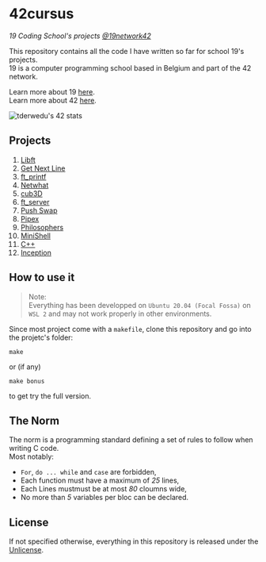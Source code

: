 # 42cursus
*19 Coding School's projects [@19network42](https://github.com/19network42)*

This repository contains all the code I have written so far for school 19's projects.  
19 is a computer programming school based in Belgium and part of the 42 network.

Learn more about 19 [here](https://s19.be).  
Learn more about 42 [here](https://www.42.fr/42-network/).

![tderwedu's 42 stats](https://badge42.herokuapp.com/api/stats/tderwedu?privacyEmail=true)

## Projects

1. [Libft](https://github.com/tderwedu/42cursus/tree/main/01_Libft)
2. [Get Next Line](https://github.com/tderwedu/42cursus/tree/main/02_getNextLine)
3. [ft_printf](https://github.com/tderwedu/42cursus/tree/main/03_Printf)
4. [Netwhat](https://github.com/tderwedu/42cursus/tree/main/04_netwhat)
5. [cub3D](https://github.com/tderwedu/42cursus/tree/main/05_cub3D)
6. [ft_server](https://github.com/tderwedu/42cursus/tree/main/06_ft_server)
7. [Push Swap](https://github.com/tderwedu/42cursus/tree/main/07_Push_Swap)
8. [Pipex](https://github.com/tderwedu/42cursus/tree/main/08_Pipex)
9. [Philosophers](https://github.com/tderwedu/42cursus/tree/main/09_Philosophers)
10. [MiniShell](https://github.com/tderwedu/42cursus/tree/main/10_MiniShell)
11. [C++](https://github.com/tderwedu/42cursus/tree/main/11_CPP)
12. [Inception](https://github.com/tderwedu/42cursus/tree/main/12_Inception)

## How to use it
> Note:  
> Everything has been developped on `Ubuntu 20.04 (Focal Fossa)` on `WSL 2` and may not work properly in other environments.

Since most project come with a `makefile`, clone this repository and go into the projetc's folder:
```
make
```
or (if any)
```
make bonus
```
to get try the full version.

## The Norm

The norm is a programming standard defining a set of rules to follow when writing C code.  
Most notably:
 - ```For```, ```do ... while``` and ```case``` are forbidden,
 - Each function must have a maximum of _25_ lines,
 - Each Lines mustmust be at most _80_ cloumns wide,
 - No more than _5_ variables per bloc can be declared.

## License

If not specified otherwise, everything in this repository is released under the [Unlicense](https://github.com/tderwedu/42cursus/blob/main/LICENSE).

